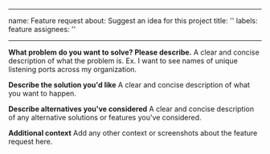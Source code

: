 ______________________________________________________________________

name: Feature request
about: Suggest an idea for this project
title: ''
labels: feature
assignees: ''

______________________________________________________________________

**What problem do you want to solve? Please describe.**
A clear and concise description of what the problem is. Ex. I want to see names of unique listening ports across my organization.

**Describe the solution you'd like**
A clear and concise description of what you want to happen.

**Describe alternatives you've considered**
A clear and concise description of any alternative solutions or features you've considered.

**Additional context**
Add any other context or screenshots about the feature request here.
